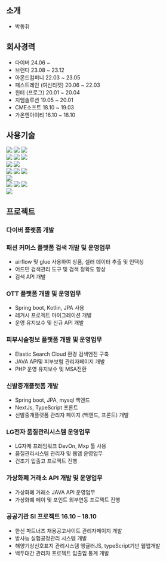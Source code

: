 <!--
**hui0222/hui0222** is a ✨ _special_ ✨ repository because its `README.md` (this file) appears on your GitHub profile.

Here are some ideas to get you started:

- 🔭 I’m currently working on ...
- 🌱 I’m currently learning ...
- 👯 I’m looking to collaborate on ...
- 🤔 I’m looking for help with ...
- 💬 Ask me about ...
- 📫 How to reach me: ...
- 😄 Pronouns: ...
- ⚡ Fun fact: ...
-->

## 소개
- 박동휘

## 회사경력
- 다이버 24.06 ~
- 브랜디 23.08 ~ 23.12
- 아몬드컴퍼니 22.03 ~ 23.05
- 패스트레인 (여신티켓) 20.06 ~ 22.03
- 힌터 (프로그) 20.01 ~ 20.04
- 지엠솔루션 19.05 ~ 20.01
- CME소프트 18.10 ~ 19.03
- 가온엔아이티 16.10 ~ 18.10

## 사용기술

<div>
<img src="https://img.shields.io/badge/gitHub-gray?style=flat-square&logo=gitHub&logoColor=white"/>
<img src="https://img.shields.io/badge/slack-gray?style=flat-square&logo=slack&logoColor=white"/>
<img src="https://img.shields.io/badge/notion-gray?style=flat-square&logo=notion&logoColor=white"/>
</div>
<div>
<img src="https://img.shields.io/badge/JAVA-gray?style=flat-square&logo=JAVA&logoColor=white"/>
<img src="https://img.shields.io/badge/SpringBoot-gray?style=flat-square&logo=spring&logoColor=white"/>
<img src="https://img.shields.io/badge/gradle-gray?style=flat-square&logo=gradle&logoColor=white"/>
</div>
<div>
<img src="https://img.shields.io/badge/JavaScript-gray?style=flat-square&logo=javascript&logoColor=white"/>
<img src="https://img.shields.io/badge/nextJs-gray?style=flat-square&logo=next-dot-js&logoColor=white"/>
</div>
<div>
<img src="https://img.shields.io/badge/elasticcloud-gray?style=flat-square&logo=elasticcloud&logoColor=white"/>
<img src="https://img.shields.io/badge/ElasticSearch-gray?style=flat-square&logo=elasticsearch&logoColor=white"/>
<img src="https://img.shields.io/badge/Logstash-gray?style=flat-square&logo=Logstash&logoColor=white"/>
</div>
<div>
<img src="https://img.shields.io/badge/AWS-gray?style=flat-square&logo=amazonaws&logoColor=white"/>
</div>
<div>
<img src="https://img.shields.io/badge/MySql-gray?style=flat-square&logo=mysql&logoColor=white"/>
<img src="https://img.shields.io/badge/Oracle-gray?style=flat-square&logo=oracle&logoColor=white"/>
<img src="https://img.shields.io/badge/mariaDB-gray?style=flat-square&logo=mariadb&logoColor=white"/>
</div>
<div>
<img src="https://img.shields.io/badge/redis-gray?style=flat-square&logo=redis&logoColor=white"/>
</div>


## 프로젝트

### 다이버 플랫폼 개발

### 패션 커머스 플랫폼 검색 개발 및 운영업무
- airflow 및 glue 사용하여 상품, 셀러 데이터 추출 및 인덱싱
- 어드민 검색관리 도구 및 검색 정확도 향상
- 검색 API 개발

### OTT 플랫폼 개발 및 운영업무
- Spring boot, Kotlin, JPA 사용
- 레거시 프로젝트 마이그레이션 개발
- 운영 유지보수 및 신규 API 개발

### 피부시술정보 플랫폼 개발 및 운영업무  
- Elastic Search Cloud 환경 검색엔진 구축
- JAVA API및 피부보험 관리자페이지 개발
- PHP 운영 유지보수 및 MSA전환

### 신발중개플랫폼 개발
- Spring boot, JPA, mysql 백엔드
- NextJs, TypeScript 프론트
- 신발중개플랫폼 관리자 페이지 (백엔드, 프론트) 개발

### LG전자 품질관리시스템 운영업무
- LG자체 프레임워크 DevOn, Mxp 툴 사용 
- 품질관리시스템 관리자 및 웹앱 운영업무
- 건조기 입출고 프로젝트 진행

### 가상화폐 거래소 API 개발 및 운영업무
- 가상화폐 거래소 JAVA API 운영업무
- 가상화폐 페이 및 포인트 외부연동 프로젝트 진행

### 공공기관 SI 프로젝트 16.10 – 18.10
- 한신 파트너즈 채용공고사이트  관리자페이지 개발
- 방사능 실험공정관리 시스템 개발
- 해양기상신호표지 관리시스템 앵귤러JS, typeScript기반 웹앱개발
- 백두대간 관리자 프로젝트 입출입 통계 개발
